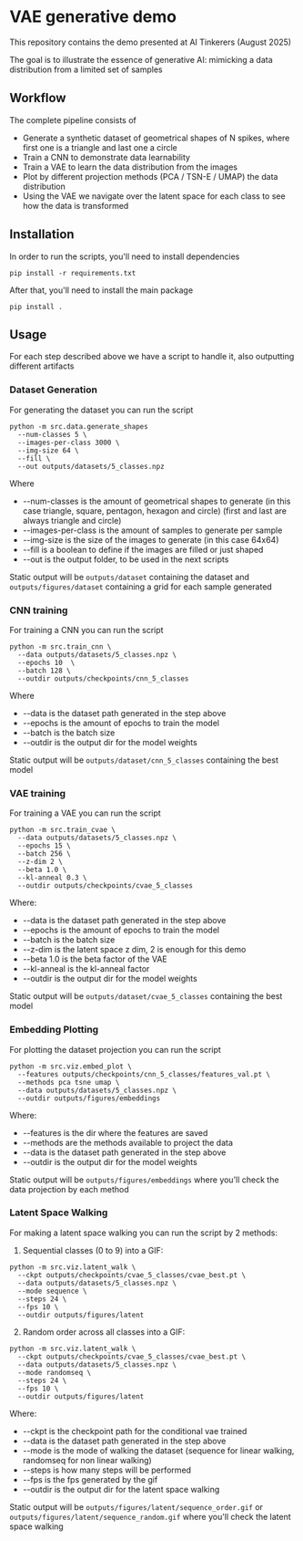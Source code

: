 # VAE generative demo

This repository contains the demo presented at AI Tinkerers (August 2025)

The goal is to illustrate the essence of generative AI: mimicking a data distribution from a limited set of samples

## Workflow

The complete pipeline consists of

* Generate a synthetic dataset of geometrical shapes of N spikes, where first one is a triangle and last one a circle
* Train a CNN to demonstrate data learnability
* Train a VAE to learn the data distribution from the images
* Plot by different projection methods (PCA / TSN-E / UMAP) the data distribution
* Using the VAE we navigate over the latent space for each class to see how the data is transformed

## Installation

In order to run the scripts, you'll need to install dependencies

`
pip install -r requirements.txt
`

After that, you'll need to install the main package

`
pip install .
`

## Usage

For each step described above we have a script to handle it, also outputting different artifacts

### Dataset Generation

For generating the dataset you can run the script

```
python -m src.data.generate_shapes
  --num-classes 5 \
  --images-per-class 3000 \
  --img-size 64 \
  --fill \
  --out outputs/datasets/5_classes.npz
```

Where
* --num-classes is the amount of geometrical shapes to generate (in this case triangle, square, pentagon, hexagon and circle) (first and last are always triangle and circle)
* --images-per-class is the amount of samples to generate per sample
* --img-size is the size of the images to generate (in this case 64x64)
* --fill is a boolean to define if the images are filled or just shaped
* --out is the output folder, to be used in the next scripts

Static output will be `outputs/dataset` containing the dataset and `outputs/figures/dataset` containing a grid for each sample generated

### CNN training

For training a CNN you can run the script

```
python -m src.train_cnn \
  --data outputs/datasets/5_classes.npz \
  --epochs 10  \
  --batch 128 \
  --outdir outputs/checkpoints/cnn_5_classes
```

Where
* --data is the dataset path generated in the step above
* --epochs is the amount of epochs to train the model
* --batch is the batch size
* --outdir is the output dir for the model weights

Static output will be `outputs/dataset/cnn_5_classes` containing the best model


### VAE training

For training a VAE you can run the script

```
python -m src.train_cvae \
  --data outputs/datasets/5_classes.npz \
  --epochs 15 \
  --batch 256 \
  --z-dim 2 \
  --beta 1.0 \
  --kl-anneal 0.3 \
  --outdir outputs/checkpoints/cvae_5_classes
```

Where:
* --data is the dataset path generated in the step above
* --epochs is the amount of epochs to train the model
* --batch is the batch size
* --z-dim is the latent space z dim, 2 is enough for this demo
* --beta 1.0 is the beta factor of the VAE
* --kl-anneal is the kl-anneal factor
* --outdir is the output dir for the model weights

Static output will be `outputs/dataset/cvae_5_classes` containing the best model


### Embedding Plotting

For plotting the dataset projection you can run the script

```
python -m src.viz.embed_plot \
  --features outputs/checkpoints/cnn_5_classes/features_val.pt \
  --methods pca tsne umap \
  --data outputs/datasets/5_classes.npz \
  --outdir outputs/figures/embeddings
```

Where:

* --features is the dir where the features are saved
* --methods are the methods available to project the data
* --data is the dataset path generated in the step above
* --outdir is the output dir for the model weights

Static output will be `outputs/figures/embeddings` where you'll check the data projection by each method

### Latent Space Walking

For making a latent space walking you can run the script by 2 methods:

1. Sequential classes (0 to 9) into a GIF:
```
python -m src.viz.latent_walk \
  --ckpt outputs/checkpoints/cvae_5_classes/cvae_best.pt \
  --data outputs/datasets/5_classes.npz \
  --mode sequence \
  --steps 24 \
  --fps 10 \
  --outdir outputs/figures/latent
```

2. Random order across all classes into a GIF:
```
python -m src.viz.latent_walk \
  --ckpt outputs/checkpoints/cvae_5_classes/cvae_best.pt \
  --data outputs/datasets/5_classes.npz \
  --mode randomseq \
  --steps 24 \
  --fps 10 \
  --outdir outputs/figures/latent
```

Where:
* --ckpt is the checkpoint path for the conditional vae trained
* --data is the dataset path generated in the step above
* --mode is the mode of walking the dataset (sequence for linear walking, randomseq for non linear walking)
* --steps is how many steps will be performed
* --fps is the fps generated by the gif
* --outdir is the output dir for the latent space walking

Static output will be `outputs/figures/latent/sequence_order.gif` or `outputs/figures/latent/sequence_random.gif` where you'll check the latent space walking
